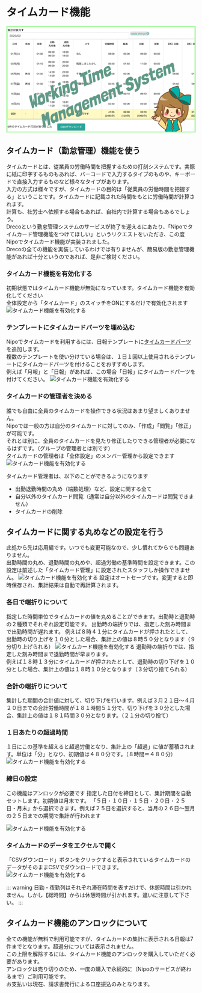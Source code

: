 


# タイムカード機能<Badge text="一部有料" type="warning" />

![郵便番号から住所を入力](../../image/icatch/i7.png)

## タイムカード（勤怠管理）機能を使う
タイムカードとは、従業員の労働時間を把握するための打刻システムです。実際に紙に印字するものもあれば、バーコードで入力するタイプのものや、キーボードで直接入力するものなど様々なタイプがあります。  
入力の方式は様々ですが、タイムカードの目的は「従業員の労働時間を把握する」ということです。タイムカードに記載された時間をもとに労働時間が計算されます。  
計算も、社労士へ依頼する場合もあれば、自社内で計算する場合もあるでしょう。  
Drecoという勤怠管理システムのサービスが終了を迎えるにあたり、「Nipoでタイムカード管理機能をつけてほしい」というリクエストをいただき、この度Nipoでタイムカード機能が実装されました。  
Drecoの全ての機能を実装しているわけでは有りませんが、簡易版の勤怠管理機能があれば十分というのであれば、是非ご検討ください。  

### タイムカード機能を有効化する
初期状態ではタイムカード機能が無効になっています。タイムカード機能を有効化してください  
全体設定から「タイムカード」のスイッチをONにするだけで有効化されます
![タイムカード機能を有効化する](/timecard/t1.png)

### テンプレートにタイムカードパーツを埋め込む
Nipoでタイムカードを利用するには、日報テンプレートに[タイムカードパーツ](/manual/template/timecard)を追加します。  
複数のテンプレートを使い分けている場合は、１日１回以上使用されるテンプレートにタイムカードパーツを付けることをおすすめします。  
例えば「月報」と「日報」があれば、この場合「日報」にタイムカードパーツを付けてください。
![タイムカード機能を有効化する](/timecard/t2.png)

### タイムカードの管理者を決める
誰でも自由に全員のタイムカードを操作できる状況はあまり望ましくありません。  
Nipoでは一般の方は自分のタイムカードに対してのみ、「作成」「閲覧」「修正」が可能です。  
それとは別に、全員のタイムカードを見たり修正したりできる管理者が必要になるはずです。（グループの管理者とは別です）  
タイムカードの管理者は「全体設定」のメンバー管理から設定できます
![タイムカード機能を有効化する](/timecard/t4.png)


タイムカード管理者は、以下のことができるようになります

- 出勤退勤時間の丸め（端数処理）など、設定に関する全て
- 自分以外のタイムカード閲覧（通常は自分以外のタイムカードは閲覧できません）
- タイムカードの削除

## タイムカードに関する丸めなどの設定を行う<Badge text="応用編" type="warning" />
此処から先は応用編です。いつでも変更可能なので、少し慣れてからでも問題ありません。  
出勤時間の丸め、退勤時間の丸めや、超過労働の基準時間を設定できます。この設定は前述した「タイムカード管理」に設定されたスタッフしか操作できません。
![タイムカード機能を有効化する](/timecard/t5.png)
設定はオートセーブです。変更すると即時保存され、集計結果は自動で再計算されます。

### 各日で端折りについて
指定した時間単位でタイムカードの値を丸めることができます。出勤時と退勤時の２種類でそれぞれ設定可能です。
出勤時の端折りでは、指定した刻み時間まで出勤時間が遅れます。
例えば８時４１分にタイムカードが押されたとして、出勤時の切り上げを１０分とした場合、集計上の値は８時５０分となります（９分切り上げられる）
![タイムカード機能を有効化する](/timecard/t6.png)
退勤時の端折りでは、指定した刻み時間まで退勤時間が早まります。  
例えば１８時１３分にタイムカードが押されたとして、退勤時の切り下げを１０分とした場合、集計上の値は１８時１０分となります（３分切り捨てられる）

### 合計の端折りについて
集計した期間の合計値に対して、切り下げを行います。例えば３月２１日〜４月２０日までの合計労働時間が１８１時間５１分で、切り下げを３０分とした場合、集計上の値は１８１時間３０分となります。（２１分の切り捨て）

### １日あたりの超過時間
１日にこの基準を超えると超過労働となり、集計上の「超過」に値が蓄積されます。単位は「分」となり、初期値は４８０分です。（８時間＝４８０分）
![タイムカード機能を有効化する](/timecard/t7.png)

### 締日の設定<Badge text="要アンロック" type="warning" />
この機能はアンロックが必要です
指定した日付を締日として、集計期間を自動セットします。初期値は月末です。
「５日・１０日・１５日・２０日・２５日・月末」から選択できます。例えば２５日を選択すると、当月の２６日〜翌月の２５日までの期間で集計が行われます

![タイムカード機能を有効化する](/timecard/t8.png)

### タイムカードのデータをエクセルで開く
「CSVダウンロード」ボタンをクリックすると表示されているタイムカードのデータがそのままCSVでダウンロードできます。
![タイムカード機能を有効化する](/timecard/t9.png)


::: warning
日勤・夜勤列はそれぞれ滞在時間を表すだけで、休憩時間は引かれません。しかし【総時間】からは休憩時間が引かれます。違いに注意して下さい。
:::

## タイムカード機能のアンロックについて
全ての機能が無料で利用可能ですが、タイムカードの集計に表示される日報は7件までとなります。超過分については表示されません。  
この上限を解除するには、タイムカード機能のアンロックを購入していただく必要があります。  
アンロックは売り切りのため、一度の購入で永続的に（Nipoのサービスが終わるまで）ご利用可能です。  
お支払いは現在、請求書発行による口座振込のみとなります。